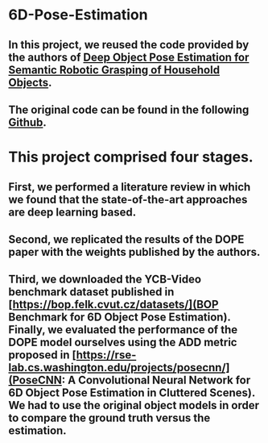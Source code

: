 # 6D-Pose-Estimation

## In this project, we reused the code provided by the authors of [Deep Object Pose Estimation for Semantic Robotic Grasping of Household Objects](https://arxiv.org/pdf/1809.10790.pdf).

## The original code can be found in the following [Github](https://github.com/NVlabs/Deep_Object_Pose).

# This project comprised four stages. 

## First, we performed a literature review in which we found that the state-of-the-art approaches are deep learning based. 

## Second, we replicated the results of the DOPE paper with the weights published by the authors. 

## Third, we downloaded the YCB-Video benchmark dataset published in [https://bop.felk.cvut.cz/datasets/](BOP Benchmark for 6D Object Pose Estimation). Finally, we evaluated the performance of the DOPE model ourselves using the ADD metric proposed in [https://rse-lab.cs.washington.edu/projects/posecnn/](PoseCNN: A Convolutional Neural Network for 6D Object Pose Estimation in Cluttered Scenes). We had to use the original object models in order to compare the ground truth versus the estimation.
